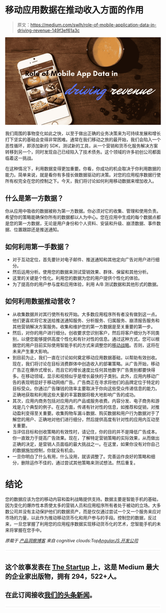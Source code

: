 # 移动应用数据在推动收入方面的作用

> 原文：<https://medium.com/swlh/role-of-mobile-application-data-in-driving-revenue-149f3ef61a3c>

![](img/ccf6837c469772d291942e0a84ca0b51.png)

我们周围的事物变化如此之快，以至于做出正确的业务决策来为可持续发展和增长打下坚实的基础会变得非常困难。通常在我们移动之旅的最开始，我们会陷入一个恶性循环，即添加新的 SDK，测试新的工具，从一个营销和货币化服务解决方案转移到另一个，同时发现自己已经陷入了技术债务。这个领域的许多初创公司都面临着这一挑战。

在这种情况下，利用数据变得更加重要。你看，你成功的机会取决于你利用数据的能力。简单来说，就是看你有多擅长做数据驱动的决策。对您的应用程序数据行使所有权完全在您的控制之下。今天，我们将讨论如何利用移动数据来增加收入。

## **什么是第一方数据？**

你从应用中吸收的数据被称为第一方数据。你必须对它的收集、管理和使用负责。希望你的策略能确保你所有的数据都以人为中心。您在应用中生成的每个数据点都是您的第一方数据，无论是用户身份和个人资料、安装和升级、崩溃数据、事件数据、位置跟踪还是推送通知。

## **如何利用第一手数据？**

*   对于互动定位，首先要针对电子邮件、推送通知和其他定向广告对用户进行细分。
*   然后运用分析。使用您的数据来测试营销效果、群体、保留和其他分析。
*   这里的关键是个性化。利用您的数据为您的用户提供个性化的体验。
*   为了提高你的用户参与度和应用体验，利用 A/B 测试数据和其他形式的数据。

## **如何利用数据推动营收？**

*   从收集数据并对其行使所有权开始。大多数应用程序所有者没有做到这一点。他们更喜欢将它发送给推送通知服务、分析服务、归属服务、崩溃报告服务和其他营销解决方案服务。收集和维护您的第一方数据是至关重要的第一步。
*   然后，对你的用户进行细分。创收要求您识别客户，然后将客户细分为不同类别，以便您能够提供高度个性化和有针对性的信息。通过这种方式，您可以根据您的用户目前实际使用智能手机的方式来调整您的[移动战略](https://www.zibtek.com/services/mobile-app-development-services)。否则，这将在未来产生重大影响。
*   到目前为止，我们一直在讨论如何奠定移动应用数据基础，以帮助有效创收。现在，我们将讨论在目标消费群体中创造收入的部署策略。从广告开始，移动广告正在爆炸式增长，而且它的增长速度比任何其他数字广告类别都要快得多。在移动领域，显示和视频似乎是增长最快的子类别。此外，应用内移动广告的表现明显好于移动网络广告。广告商正在寻求将他们的品牌定位于特定的目标受众。你通过广告赚钱的效率主要取决于你向这些受众传递信息的能力。正确地获取和利用这些大量的丰富数据将极大地影响广告的成功。
*   其次，应用内商务包括对应用内的产品或服务收费。内容分发、电子商务和游戏是几个典型的例子。在这方面，传递有针对性的信息，如推荐和促销，对推动盈利变得至关重要。收集购物车漏斗数据、购买数据和用户行为数据对于了解您的用户、正确地对他们进行细分，然后提供高度有针对性的应用内互动至关重要。
*   当评估目标和创收策略的有效性时，请记住，你的目的并不是降低广告成本。你一直致力于提高广告效果。现在，了解特定营销策略的实际效果，从而做出正确的决定，是营销人员面临的最大挑战之一。在这里，如果你没有对你自己的数据施加控制，你就没有机会。
*   一旦你明白了什么有用，什么没用，就该调整了。完善运作良好的策略和细分，删除运作不佳的，通过尝试其他策略来测试想法。然后重复。

# **结论**

您的数据应该为您的移动内容和盈利战略提供支持。数据主要是智能手机的基础，因为变化的爆炸性本质使太多的营销人员和应用程序所有者处于被动的立场。大多数公司并没有主动保护他们的数据资产，而是仅仅通过尝试一个又一个服务来应对市场的力量，以此作为推动移动货币化和用户参与的手段。控制您的数据，反过来，一旦您掌握了利用您的应用程序数据实现移动货币化的艺术，您智能手机的未来将掌握在您手中。

*原载于* [*产品洞察博客*](https://www.cognitiveclouds.com/insights/) *来自 cognitive clouds:Top*[*AngularJS 开发公司*](https://www.cognitiveclouds.com/custom-software-development-services/angularjs-development-company)

![](img/731acf26f5d44fdc58d99a6388fe935d.png)

## 这个故事发表在 [The Startup](https://medium.com/swlh) 上，这是 Medium 最大的企业家出版物，拥有 294，522+人。

## 在此订阅接收[我们的头条新闻](http://growthsupply.com/the-startup-newsletter/)。

![](img/731acf26f5d44fdc58d99a6388fe935d.png)